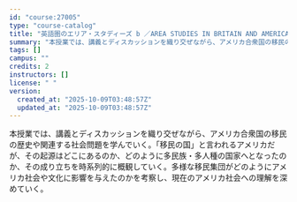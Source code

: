 ```yaml
---
id: "course:27005"
type: "course-catalog"
title: "英語圏のエリア・スタディーズ b ／AREA STUDIES IN BRITAIN AND AMERICA(B)"
summary: "本授業では、講義とディスカッションを織り交ぜながら、アメリカ合衆国の移民の歴史や関連する社会問題を学んでいく。「移民の国」と言われるアメリカだが、その起源はどこにあるのか、どのように多民族・多人種の国家へとなったのか、その成り立ちを時系列的…"
tags: []
campus: ""
credits: 2
instructors: []
license: " "
version:
  created_at: "2025-10-09T03:48:57Z"
  updated_at: "2025-10-09T03:48:57Z"
---
```


本授業では、講義とディスカッションを織り交ぜながら、アメリカ合衆国の移民の歴史や関連する社会問題を学んでいく。「移民の国」と言われるアメリカだが、その起源はどこにあるのか、どのように多民族・多人種の国家へとなったのか、その成り立ちを時系列的に概観していく。多様な移民集団がどのようにアメリカ社会や文化に影響を与えたのかを考察し、現在のアメリカ社会への理解を深めていく。
